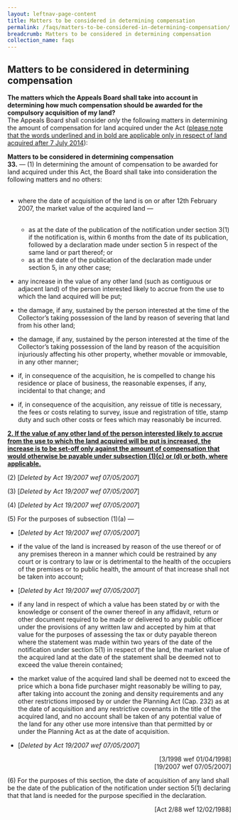 ```yaml
---
layout: leftnav-page-content
title: Matters to be considered in determining compensation
permalink: /faqs/matters-to-be-considered-in-determining-compensation/
breadcrumb: Matters to be considered in determining compensation
collection_name: faqs
---
```


Matters to be considered in determining compensation
---

**The matters which the Appeals Board shall take into account in determining how much compensation should be awarded for the compulsory acquisition of my land?**
<br>
The Appeals Board shall consider *only* the following matters in determining the amount of compensation for land acquired under the Act (<u>please note that the words underlined and in bold are applicable only in respect of land acquired after 7 July 2014</u>):

**Matters to be considered in determining compensation**
<br>
**33.** — (1)  In determining the amount of compensation to be awarded for land acquired under this Act, the Board shall take into consideration the following matters and no others: <br><br>
* where the date of acquisition of the land is on or after 12th February 2007, the market value of the acquired land — <br> <br>
   * as at the date of the publication of the notification under section 3(1) if the notification is, within 6 months from the date of its publication, followed by a declaration made under section 5 in respect of the same land or part thereof; or <br>
   * as at the date of the publication of the declaration made under section 5, in any other case;


* any increase in the value of any other land (such as contiguous or adjacent land) of the person interested likely to accrue from the use to which the land acquired will be put;

 

* the damage, if any, sustained by the person interested at the time of the Collector’s taking possession of the land by reason of severing that land from his other land;

 

* the damage, if any, sustained by the person interested at the time of the Collector’s taking possession of the land by reason of the acquisition injuriously affecting his other property, whether movable or immovable, in any other manner;

 

* if, in consequence of the acquisition, he is compelled to change his residence or place of business, the reasonable expenses, if any, incidental to that change; and

 

* if, in consequence of the acquisition, any reissue of title is necessary, the fees or costs relating to survey, issue and registration of title, stamp duty and such other costs or fees which may reasonably be incurred.

<b><u>2. If the value of any other land of the person interested likely to accrue from the use to which the land acquired will be put is increased, the increase is to be set-off only against the amount of compensation that would otherwise be payable under subsection (1)(c) or (d) or both, where applicable.</u></b>

(2) [*Deleted by Act 19/2007 wef 07/05/2007*]

 

(3) [*Deleted by Act 19/2007 wef 07/05/2007*]

 

(4) [*Deleted by Act 19/2007 wef 07/05/2007*]

 

(5) For the purposes of subsection (1)(a) —

 

* [*Deleted by Act 19/2007 wef 07/05/2007*]

 

* if the value of the land is increased by reason of the use thereof or of any premises thereon in a manner which could be restrained by any court or is contrary to law or is detrimental to the health of the occupiers of the premises or to public health, the amount of that increase shall not be taken into account;

 

* [*Deleted by Act 19/2007 wef 07/05/2007*]

 

* if any land in respect of which a value has been stated by or with the knowledge or consent of the owner thereof in any affidavit, return or other document required to be made or delivered to any public officer under the provisions of any written law and accepted by him at that value for the purposes of assessing the tax or duty payable thereon where the statement was made within two years of the date of the notification under section 5(1) in respect of the land, the market value of the acquired land at the date of the statement shall be deemed not to exceed the value therein contained;

 

* the market value of the acquired land shall be deemed not to exceed the price which a bona fide purchaser might reasonably be willing to pay, after taking into account the zoning and density requirements and any other restrictions imposed by or under the Planning Act (Cap. 232) as at the date of acquisition and any restrictive covenants in the title of the acquired land, and no account shall be taken of any potential value of the land for any other use more intensive than that permitted by or under the Planning Act as at the date of acquisition.

 

* [*Deleted by Act 19/2007 wef 07/05/2007*]

<div style="text-align: right"> [3/1998 wef 01/04/1998] </div>

<div style="text-align: right"> [19/2007 wef 07/05/2007] </div>

 

(6)  For the purposes of this section, the date of acquisition of any land shall be the date of the publication of the notification under section 5(1) declaring that that land is needed for the purpose specified in the declaration.

<div style="text-align: right"> [Act 2/88 wef 12/02/1988] </div>


